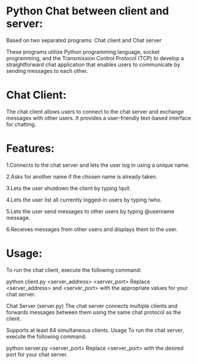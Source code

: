 # Python Chat between client and server:
Based on two separated programs: Chat client and Chat server

These programs utilize Python programming language, socket programming, and the Transmission Control Protocol (TCP) to develop a straightforward chat application that enables users to communicate by sending messages to each other.

# Chat Client:
The chat client allows users to connect to the chat server and exchange messages with other users. It provides a user-friendly text-based interface for chatting.

# Features:
1.Connects to the chat server and lets the user log in using a unique name.

2.Asks for another name if the chosen name is already taken.

3.Lets the user shutdown the client by typing !quit.

4.Lets the user list all currently logged-in users by typing !who.

5.Lets the user send messages to other users by typing @username message.

6.Receives messages from other users and displays them to the user.

# Usage:
To run the chat client, execute the following command:

python client.py <server_address> <server_port> Replace <server_address> and <server_port> with the appropriate values for your chat server.

Chat Server (server.py) The chat server connects multiple clients and forwards messages between them using the same chat protocol as the client.

Supports at least 64 simultaneous clients. Usage To run the chat server, execute the following command:

python server.py <server_port> Replace <server_port> with the desired port for your chat server.

